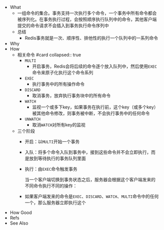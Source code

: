 - What
	- 一组命令的集合。事务支持一次执行多个命令，一个事务中所有命令都会被序列化。在事务执行过程，会按照顺序执行队列中的命令，其他客户端提交的命令请求不会插入到事务执行命令序列中
	- 总结
		- Redis事务就是一次、顺序性、排他性的执行一个队列中的一系列命令
- Why
- How
	- 相关命令 #card
	  collapsed:: true
		- `MULTI`
			- 开启事务，Redis会将后续的命令逐个放入队列中，然后使用`EXEC`命令来原子化执行这个命令系列
		- `EXEC`
			- 执行事务中的所有操作命令
		- `DISCARD`
			- 取消事务，放弃执行事务块中的所有命令
		- `WATCH`
			- 监视一个或多下key，如果事务在执行前，这个key（或多个key）被其他命令修改，则事务被中断，不会执行事务中的任何命令
		- `UNWATCH`
			- 取消`WATCH`对所有key的监视
	- 三个阶段
		- 开启：以`MULTI`开始一个事务
		- 入队：将多个命令入队到事务中，接到这些命令并不会立即执行，而是放到等待执行的事务队列里面
		- 执行：由`EXEC`命令触发事务
		  
		  当一个客户端切换到事务状态之后，服务器会根据这个客户端发来的不同命令执行不同的操作：
		- 如果客户端发来的命令是`EXEC`、`DISCARD`、`WATCH`、`MULTI`命令中的任何一个，那么服务器立即执行这个
- How Good
- Refs
- See Also